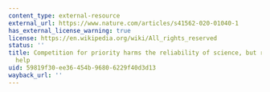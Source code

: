 ```yaml
---
content_type: external-resource
external_url: https://www.nature.com/articles/s41562-020-01040-1
has_external_license_warning: true
license: https://en.wikipedia.org/wiki/All_rights_reserved
status: ''
title: Competition for priority harms the reliability of science, but reforms can
  help
uid: 59819f30-ee36-454b-9680-6229f40d3d13
wayback_url: ''
---
```

